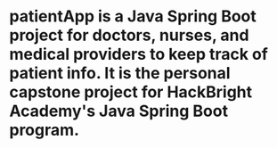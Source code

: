# patientApp is a Java Spring Boot project for doctors, nurses, and medical providers to keep track of patient info. It is the personal capstone project for HackBright Academy's Java Spring Boot program. 


